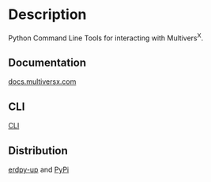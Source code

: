 # Description
Python Command Line Tools for interacting with Multivers<sup>X</sup>.

## Documentation
[docs.multiversx.com](https://docs.multiversx.com/sdk-and-tools/erdpy/)

## CLI
[CLI](erdpy/CLI.md)

## Distribution
[erdpy-up](https://docs.multiversx.com/sdk-and-tools/erdpy/installing-erdpy/) and [PyPi](https://pypi.org/project/erdpy/#history)
